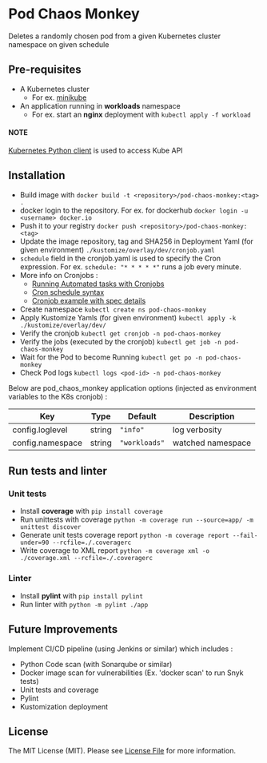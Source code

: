 # Pod Chaos Monkey
Deletes a randomly chosen pod from a given Kubernetes cluster namespace on given schedule

## Pre-requisites
* A Kubernetes cluster
  * For ex. [minikube](https://minikube.sigs.k8s.io/docs/start/)
* An application running in **workloads** namespace
  * For ex. start an **nginx** deployment with `kubectl apply -f workload`

#### NOTE
[Kubernetes Python client](https://github.com/kubernetes-client/python) is used to access Kube API

## Installation
* Build image with `docker build -t <repository>/pod-chaos-monkey:<tag> .`
* docker login to the repository. For ex. for dockerhub `docker login -u <username> docker.io`
* Push it to your registry `docker push <repository>/pod-chaos-monkey:<tag>`
* Update the image repository, tag and SHA256 in Deployment Yaml (for given environment) `./kustomize/overlay/dev/cronjob.yaml`
* `schedule` field in the cronjob.yaml is used to specify the Cron expression. For ex. `schedule: "* * * * *"` runs a job every minute.
* More info on Cronjobs : 
  * [Running Automated tasks with Cronjobs](https://kubernetes.io/docs/tasks/job/automated-tasks-with-cron-jobs/)
  * [Cron schedule syntax](https://kubernetes.io/docs/concepts/workloads/controllers/cron-jobs/#cron-schedule-syntax)
  * [Cronjob example with spec details](https://stackoverflow.com/questions/55510489/avoid-multiple-cron-jobs-running-for-one-cron-execution-point-in-kubernetes/62892617#62892617?newreg=ece92c4da5ca40df957f4337a0ce603a)
* Create namespace `kubectl create ns pod-chaos-monkey`
* Apply Kustomize Yamls (for given environment) `kubectl apply -k ./kustomize/overlay/dev/ `
* Verify the cronjob `kubectl get cronjob -n pod-chaos-monkey`
* Verify the jobs (executed by the cronjob) `kubectl get job -n pod-chaos-monkey`
* Wait for the Pod to become Running `kubectl get po -n pod-chaos-monkey`
* Check Pod logs `kubectl logs <pod-id> -n pod-chaos-monkey`

Below are pod_chaos_monkey application options (injected as environment variables to the K8s cronjob) :

| Key | Type | Default       | Description                      |
|-----|------|---------------|----------------------------------|
| config.loglevel | string | `"info"`      | log verbosity                    |
| config.namespace | string | `"workloads"` | watched namespace                |

## Run tests and linter

### Unit tests
* Install **coverage** with `pip install coverage`
* Run unittests with coverage `python -m coverage run --source=app/ -m unittest discover`
* Generate unit tests coverage report `python -m coverage report --fail-under=90 --rcfile=./.coveragerc` 
* Write coverage to XML report `python -m coverage xml -o ./coverage.xml --rcfile=./.coveragerc`

### Linter
* Install **pylint** with `pip install pylint`
* Run linter with `python -m pylint ./app`

## Future Improvements
Implement CI/CD pipeline (using Jenkins or similar) which includes :
* Python Code scan (with Sonarqube or similar)
* Docker image scan for vulnerabilities (Ex. 'docker scan' to run Snyk tests)
* Unit tests and coverage
* Pylint
* Kustomization deployment

## License
The MIT License (MIT). Please see [License File](LICENSE) for more information.
